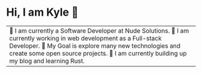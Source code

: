 # Hi, I am Kyle 👋
<table>
  <tr>
    <td valign="center">
      💼 I am currently a Software Developer at Nude Solutions.
      🌳 I am currently working in web development as a Full-stack Developer.
      🎯 My Goal is explore many new technologies and create some open source projects.
      🔭 I am currently building up my blog and learning Rust.
    </td>
  </tr>
  </table>
